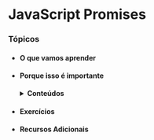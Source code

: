 # JavaScript Promises

### Tópicos
* #### O que vamos aprender
* #### Porque isso é importante
  <details>
    <summary> <strong>Conteúdos</strong> </summary>
    
    1. Application Programming Interface (API) 
    2. Relemebrando o fluxo assíncrono
    3. Promises
    4. Para fixar
  </details> 
  
* #### Exercícios
* #### Recursos Adicionais
